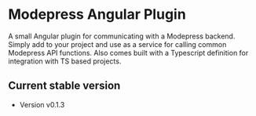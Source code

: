 # Modepress Angular Plugin

A small Angular plugin for communicating with a Modepress backend. Simply add to your project and use as a
service for calling common Modepress API functions. Also comes built with a Typescript definition for integration
with TS based projects.

## Current stable version
* Version v0.1.3